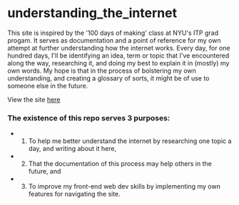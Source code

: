# understanding_the_internet

This site is inspired by the '100 days of making' class at NYU's ITP grad progam. It serves as documentation and a point of reference for my own attempt at further understanding how the internet works. Every day, for one hundred days, I'll be identifying an idea, term or topic that I've encountered along the way, researching it, and doing my best to explain it in (mostly) my own words. My hope is that in the process of bolstering my own understanding, and creating a glossary of sorts, it might be of use to someone else in the future.

View the site [here](https://craigson.github.io/understanding_the_internet/)
### The existence of this repo serves 3 purposes:

- 1) To help me better understand the internet by researching one topic a day,
and writing about it here,
- 2) That the documentation of this process may help others in the future, and
- 3) To improve my front-end web dev skills by implementing my own features for navigating the site.
